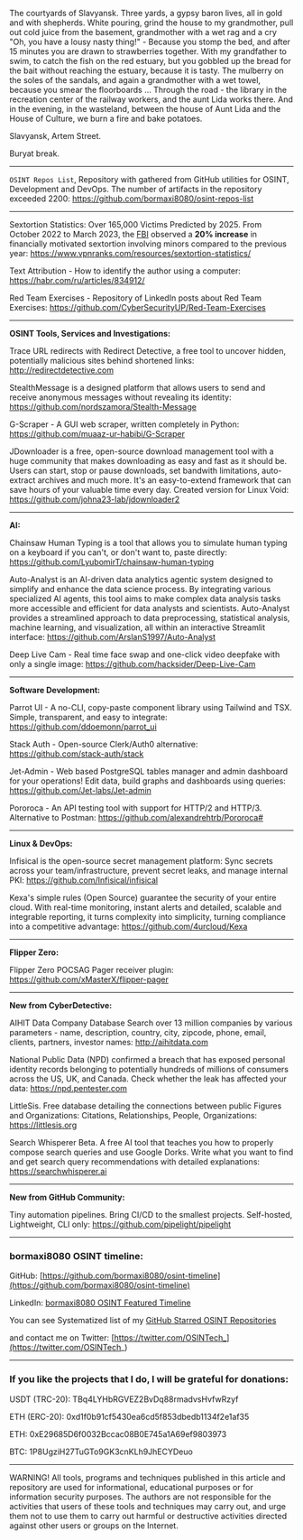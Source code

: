 
The courtyards of Slavyansk. Three yards, a gypsy baron lives, all in gold and with shepherds. White pouring, grind the house to my grandmother, pull out cold juice from the basement, grandmother with a wet rag and a cry "Oh, you have a lousy nasty thing!" - Because you stomp the bed, and after 15 minutes you are drawn to strawberries together. With my grandfather to swim, to catch the fish on the red estuary, but you gobbled up the bread for the bait without reaching the estuary, because it is tasty. The mulberry on the soles of the sandals, and again a grandmother with a wet towel, because you smear the floorboards ... Through the road - the library in the recreation center of the railway workers, and the aunt Lida works there. And in the evening, in the wasteland, between the house of Aunt Lida and the House of Culture, we burn a fire and bake potatoes.

Slavyansk, Artem Street.


Buryat break.

----

```OSINT Repos List```, Repository with gathered from GitHub utilities for OSINT, Development and DevOps. The number of artifacts in the repository exceeded 2200: https://github.com/bormaxi8080/osint-repos-list

----

Sextortion Statistics: Over 165,000 Victims Predicted by 2025. From October 2022 to March 2023, the [FBI](https://www.fbi.gov/contact-us/field-offices/memphis/news/sextortion-a-growing-threat-targeting-minors) observed a **20% increase** in financially motivated sextortion involving minors compared to the previous year: https://www.vpnranks.com/resources/sextortion-statistics/

Text Attribution - How to identify the author using a computer: https://habr.com/ru/articles/834912/

Red Team Exercises - Repository of LinkedIn posts about Red Team Exercises: https://github.com/CyberSecurityUP/Red-Team-Exercises

----

**OSINT Tools, Services and Investigations:**

Trace URL redirects with Redirect Detective, a free tool to uncover hidden, potentially malicious sites behind shortened links: http://redirectdetective.com

StealthMessage is a designed platform that allows users to send and receive anonymous messages without revealing its identity: https://github.com/nordszamora/Stealth-Message

G-Scraper - A GUI web scraper, written completely in Python: https://github.com/muaaz-ur-habibi/G-Scraper

JDownloader is a free, open-source download management tool with a huge community that makes downloading as easy and fast as it should be. Users can start, stop or pause downloads, set bandwith limitations, auto-extract archives and much more. It's an easy-to-extend framework that can save hours of your valuable time every day. Created version for Linux Void: https://github.com/johna23-lab/jdownloader2

----

**AI:**

Chainsaw Human Typing is a tool that allows you to simulate human typing on a keyboard if you can't, or don't want to, paste directly: https://github.com/LyubomirT/chainsaw-human-typing

Auto-Analyst is an AI-driven data analytics agentic system designed to simplify and enhance the data science process. By integrating various specialized AI agents, this tool aims to make complex data analysis tasks more accessible and efficient for data analysts and scientists. Auto-Analyst provides a streamlined approach to data preprocessing, statistical analysis, machine learning, and visualization, all within an interactive Streamlit interface: https://github.com/ArslanS1997/Auto-Analyst

Deep Live Cam - Real time face swap and one-click video deepfake with only a single image: https://github.com/hacksider/Deep-Live-Cam

---

**Software Development:**

Parrot UI - A no-CLI, copy-paste component library using Tailwind and TSX. Simple, transparent, and easy to integrate: https://github.com/ddoemonn/parrot_ui

Stack Auth - Open-source Clerk/Auth0 alternative: https://github.com/stack-auth/stack

Jet-Admin - Web based PostgreSQL tables manager and admin dashboard for your operations! Edit data, build graphs and dashboards using queries: https://github.com/Jet-labs/Jet-admin

Pororoca - An API testing tool with support for HTTP/2 and HTTP/3. Alternative to Postman: https://github.com/alexandrehtrb/Pororoca#

----

**Linux & DevOps:**

Infisical is the open-source secret management platform: Sync secrets across your team/infrastructure, prevent secret leaks, and manage internal PKI: https://github.com/Infisical/infisical

Kexa's simple rules (Open Source) guarantee the security of your entire cloud. With real-time monitoring, instant alerts and detailed, scalable and integrable reporting, it turns complexity into simplicity, turning compliance into a competitive advantage: https://github.com/4urcloud/Kexa

----

**Flipper Zero:**

Flipper Zero POCSAG Pager receiver plugin: https://github.com/xMasterX/flipper-pager

----

**New from CyberDetective:**

AIHIT Data Company Database Search over 13 million companies by various parameters - name, description, country, city, zipcode, phone, email, clients, partners, investor names: http://aihitdata.com

National Public Data (NPD) confirmed a breach that has exposed personal identity records belonging to potentially hundreds of millions of consumers across the US, UK, and Canada. Сheck whether the leak has affected your data: https://npd.pentester.com

LittleSis. Free database detailing the connections between public Figures and Organizations: Citations, Relationships, People, Organizations: https://littlesis.org

Search Whisperer Beta. A free AI tool that teaches you how to properly compose search queries and use Google Dorks. Write what you want to find and get search query recommendations with detailed explanations: https://searchwhisperer.ai

----

**New from GitHub Community:**

Tiny automation pipelines. Bring CI/CD to the smallest projects. Self-hosted, Lightweight, CLI only: https://github.com/pipelight/pipelight

----
### bormaxi8080 OSINT timeline:

GitHub: [https://github.com/bormaxi8080/osint-timeline](https://github.com/bormaxi8080/osint-timeline)

LinkedIn: [bormaxi8080 OSINT Featured Timeline](https://www.linkedin.com/in/osintech/details/featured/)

You can see Systematized list of my [GitHub Starred OSINT Repositories](https://github.com/bormaxi8080/osint-repos-list)

and contact me on Twitter: [https://twitter.com/OSINTech_](https://twitter.com/OSINTech_)

----
### If you like the projects that I do, I will be grateful for donations:

USDT (TRC-20): TBq4LYHbRGVEZ2BvDq88rmadvsHvfwRzyf

ETH (ERC-20): 0xd1f0b91cf5430ea6cd5f853dbedb1134f2e1af35

ETH: 0xE29685D6f0032Bccac08B0E745a1A69ef9803973

BTC: 1P8UgziH27TuGTo9GK3cnKLh9JhECYDeuo

----

WARNING! All tools, programs and techniques published in this article and repository are used for informational, educational purposes or for information security purposes. The authors are not responsible for the activities that users of these tools and techniques may carry out, and urge them not to use them to carry out harmful or destructive activities directed against other users or groups on the Internet.
